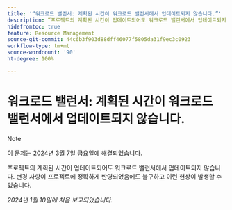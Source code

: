 ```yaml
---
title: '“워크로드 밸런서: 계획된 시간이 워크로드 밸런서에서 업데이트되지 않습니다.”'
description: “프로젝트의 계획된 시간이 업데이트되어도 워크로드 밸런서에서 업데이트되지 않습니다. 변경 사항이 프로젝트에 정확하게 반영되었음에도 불구하고 이런 현상이 발생할 수 있습니다.”
hidefromtoc: true
feature: Resource Management
source-git-commit: 44c6b3f903d88dff46077f5805da31f9ec3c0923
workflow-type: tm+mt
source-wordcount: '90'
ht-degree: 100%

---
```



# 워크로드 밸런서: 계획된 시간이 워크로드 밸런서에서 업데이트되지 않습니다.

>[!NOTE]
>
>이 문제는 2024년 3월 7일 금요일에 해결되었습니다.

프로젝트의 계획된 시간이 업데이트되어도 워크로드 밸런서에서 업데이트되지 않습니다. 변경 사항이 프로젝트에 정확하게 반영되었음에도 불구하고 이런 현상이 발생할 수 있습니다.

_2024년 1월 10일에 처음 보고되었습니다._
